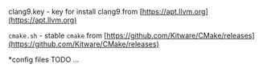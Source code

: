 clang9.key - key for install clang9 from [https://apt.llvm.org](https://apt.llvm.org)

`cmake.sh` - stable `cmake` from [https://github.com/Kitware/CMake/releases](https://github.com/Kitware/CMake/releases)

*config files
TODO
...
